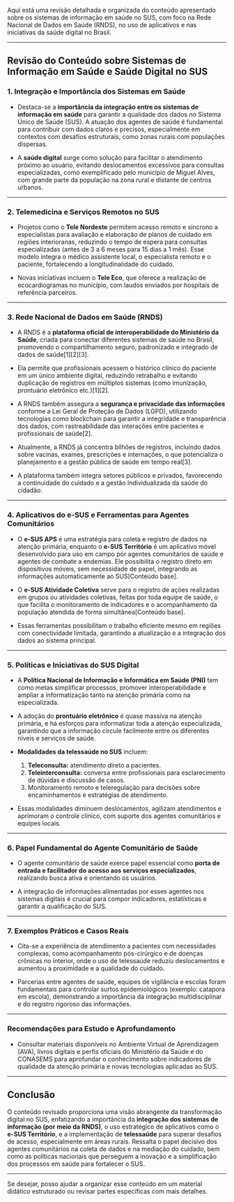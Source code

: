Aqui está uma revisão detalhada e organizada do conteúdo apresentado sobre os sistemas de informação em saúde no SUS, com foco na Rede Nacional de Dados em Saúde (RNDS), no uso de aplicativos e nas iniciativas da saúde digital no Brasil.

---

## Revisão do Conteúdo sobre Sistemas de Informação em Saúde e Saúde Digital no SUS

### 1. Integração e Importância dos Sistemas em Saúde

- Destaca-se a **importância da integração entre os sistemas de informação em saúde** para garantir a qualidade dos dados no Sistema Único de Saúde (SUS). A atuação dos agentes de saúde é fundamental para contribuir com dados claros e precisos, especialmente em contextos com desafios estruturais, como zonas rurais com populações dispersas.

- A **saúde digital** surge como solução para facilitar o atendimento próximo ao usuário, evitando deslocamentos excessivos para consultas especializadas, como exemplificado pelo município de Miguel Alves, com grande parte da população na zona rural e distante de centros urbanos.

---

### 2. Telemedicina e Serviços Remotos no SUS

- Projetos como o **Tele Nordeste** permitem acesso remoto e síncrono a especialistas para avaliação e elaboração de planos de cuidado em regiões interioranas, reduzindo o tempo de espera para consultas especializadas (antes de 3 a 6 meses para 15 dias a 1 mês). Esse modelo integra o médico assistente local, o especialista remoto e o paciente, fortalecendo a longitudinalidade do cuidado.

- Novas iniciativas incluem o **Tele Eco**, que oferece a realização de ecocardiogramas no município, com laudos enviados por hospitais de referência parceiros.

---

### 3. Rede Nacional de Dados em Saúde (RNDS)

- A RNDS é a **plataforma oficial de interoperabilidade do Ministério da Saúde**, criada para conectar diferentes sistemas de saúde no Brasil, promovendo o compartilhamento seguro, padronizado e integrado de dados de saúde[1][2][3].

- Ela permite que profissionais acessem o histórico clínico do paciente em um único ambiente digital, reduzindo retrabalho e evitando duplicação de registros em múltiplos sistemas (como imunização, prontuário eletrônico etc.)[1][2].

- A RNDS também assegura a **segurança e privacidade das informações** conforme a Lei Geral de Proteção de Dados (LGPD), utilizando tecnologias como blockchain para garantir a integridade e transparência dos dados, com rastreabilidade das interações entre pacientes e profissionais de saúde[2].

- Atualmente, a RNDS já concentra bilhões de registros, incluindo dados sobre vacinas, exames, prescrições e internações, o que potencializa o planejamento e a gestão pública de saúde em tempo real[3].

- A plataforma também integra setores públicos e privados, favorecendo a continuidade do cuidado e a gestão individualizada da saúde do cidadão.

---

### 4. Aplicativos do e-SUS e Ferramentas para Agentes Comunitários

- O **e-SUS APS** é uma estratégia para coleta e registro de dados na atenção primária, enquanto o **e-SUS Território** é um aplicativo móvel desenvolvido para uso em campo por agentes comunitários de saúde e agentes de combate a endemias. Ele possibilita o registro direto em dispositivos móveis, sem necessidade de papel, integrando as informações automaticamente ao SUS[Conteúdo base].

- O **e-SUS Atividade Coletiva** serve para o registro de ações realizadas em grupos ou atividades coletivas, feitas por toda equipe de saúde, o que facilita o monitoramento de indicadores e o acompanhamento da população atendida de forma simultânea[Conteúdo base].

- Essas ferramentas possibilitam o trabalho eficiente mesmo em regiões com conectividade limitada, garantindo a atualização e a integração dos dados ao sistema principal.

---

### 5. Políticas e Iniciativas do SUS Digital

- A **Política Nacional de Informação e Informática em Saúde (PNI)** tem como metas simplificar processos, promover interoperabilidade e ampliar a informatização tanto na atenção primária como na especializada.

- A adoção do **prontuário eletrônico** é quase massiva na atenção primária, e há esforços para informatizar toda a atenção especializada, garantindo que a informação circule facilmente entre os diferentes níveis e serviços de saúde.

- **Modalidades da telessaúde no SUS** incluem:

  1. **Teleconsulta:** atendimento direto a pacientes.
  2. **Teleinterconsulta:** conversa entre profissionais para esclarecimento de dúvidas e discussão de casos.
  3. Monitoramento remoto e teleregulação para decisões sobre encaminhamentos e estratégias de atendimento.

- Essas modalidades diminuem deslocamentos, agilizam atendimentos e aprimoram o controle clínico, com suporte dos agentes comunitários e equipes locais.

---

### 6. Papel Fundamental do Agente Comunitário de Saúde

- O agente comunitário de saúde exerce papel essencial como **porta de entrada e facilitador do acesso aos serviços especializados**, realizando busca ativa e orientando os usuários.

- A integração de informações alimentadas por esses agentes nos sistemas digitais é crucial para compor indicadores, estatísticas e garantir a qualificação do SUS.

---

### 7. Exemplos Práticos e Casos Reais

- Cita-se a experiência de atendimento a pacientes com necessidades complexas, como acompanhamento pós-cirúrgico e de doenças crônicas no interior, onde o uso de telessaúde reduziu deslocamentos e aumentou a proximidade e a qualidade do cuidado.

- Parcerias entre agentes de saúde, equipes de vigilância e escolas foram fundamentais para controlar surtos epidemiológicos (exemplo: catapora em escola), demonstrando a importância da integração multidisciplinar e do registro rigoroso das informações.

---

### Recomendações para Estudo e Aprofundamento

- Consultar materiais disponíveis no Ambiente Virtual de Aprendizagem (AVA), livros digitais e perfis oficiais do Ministério da Saúde e do CONASEMS para aprofundar o conhecimento sobre indicadores de qualidade da atenção primária e novas tecnologias aplicadas ao SUS.

---

## Conclusão

O conteúdo revisado proporciona uma visão abrangente da transformação digital no SUS, enfatizando a importância da **integração dos sistemas de informação (por meio da RNDS)**, o uso estratégico de aplicativos como o **e-SUS Território**, e a implementação de **telessaúde** para superar desafios de acesso, especialmente em áreas rurais. Ressalta o papel decisivo dos agentes comunitários na coleta de dados e na mediação do cuidado, bem como as políticas nacionais que perseguem a inovação e a simplificação dos processos em saúde para fortalecer o SUS.

---

Se desejar, posso ajudar a organizar esse conteúdo em um material didático estruturado ou revisar partes específicas com mais detalhes.